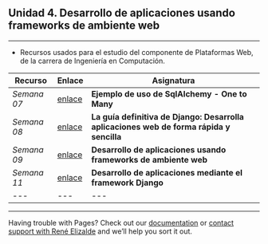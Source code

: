 ## Unidad 4. Desarrollo de aplicaciones usando frameworks de ambiente web

---

* Recursos usados para el estudio del componente de Plataformas Web, de la carrera de Ingeniería en Computación.

| Recurso | Enlace | Asignatura |
| --- | --- | --- |
| *Semana 07* | [enlace](https://plataformasweb-p-aa2022.github.io/recursos/semana07)| **Ejemplo de uso de SqlAlchemy - One to Many** |
| *Semana 08* | [enlace](https://plataformasweb-p-aa2022.github.io/recursos/semana08)| **La guía definitiva de Django: Desarrolla aplicaciones web de forma rápida y sencilla** |
| *Semana 09* | [enlace](https://plataformasweb-p-aa2022.github.io/recursos/semana09)| **Desarrollo de aplicaciones usando frameworks de ambiente web** |
| *Semana 11* | [enlace](https://plataformasweb-p-aa2022.github.io/recursos/semana11)| **Desarrollo de aplicaciones mediante el framework Django** |
| --- | --- | --- |

---
Having trouble with Pages? Check out our [documentation](https://github.com/PlataformasWeb-P-AA2022/recursos) or [contact support with René Elizalde](https://twitter/reroes) and we’ll help you sort it out.

